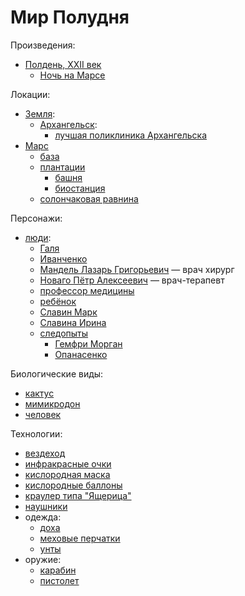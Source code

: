 Мир Полудня
===========

Произведения:
- [Полдень, XXII век](literature/polden_xxii_vek.md)
  - [Ночь на Марсе](literature/noch_na_marse.md)

Локации:
- [Земля](places/zemlya.md):
  - [Архангельск](places/arhangelsk.md):
    - [лучшая поликлиника Архангельска](places/luchshaya_poliklinika_arhangelska.md)
- [Марс](places/mars.md)
  - [база](places/mars_baza.md)
  - [плантации](places/mars_plantacii.md)
    - [башня](places/mars_plantacii_bashnya.md)
    - [биостанция](places/mars_plantacii_biostantsiya.md)
  - [солончаковая равнина](places/mars_solonchak.md)

Персонажи:
- [люди](persons/chelovek.md):
  - [Галя](persons/galya.md)
  - [Иванченко](persons/ivanchenko.md)
  - [Мандель Лазарь Григорьевич](persons/mandel_lazar_grigorevich.md) — врач хирург
  - [Новаго Пётр Алексеевич](persons/novago_petr_alekseevich.md) — врач-терапевт
  - [профессор медицины](persons/professor.md)
  - [ребёнок](persons/rebenok.md)
  - [Славин Марк](persons/slavin_mark.md)
  - [Славина Ирина](persons/slavina_irina.md)
  - [следопыты](persons/sledopyty.md)
    - [Гемфри Морган](persons/gemfri_morgan.md)
    - [Опанасенко](persons/opanasenko.md)

Биологические виды:
- [кактус](persons/cactus.md)
- [мимикродон](persons/mimikrodon.md)
- [человек](persons/chelovek.md)

Технологии:
- [вездеход](technology/vezdehod.md)
- [инфракрасные очки](technology/infrakrasnye_ochki.md)
- [кислородная маска](technology/kislorodnaya_maska.md)
- [кислородные баллоны](technology/pers_kislorodnye_balony.md)
- [краулер типа "Ящерица"](technology/krauler_tipa_yashcherica.md)
- [наушники](technology/naushniki.md)
- одежда:
  - [доха](technology/doha.md)
  - [меховые перчатки](technology/mehovye_perchatki.md)
  - [унты](technology/unty.md)
- оружие:
  - [карабин](technology/karabin.md)
  - [пистолет](technology/pistolet.md)